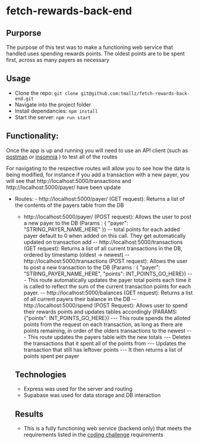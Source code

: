 # fetch-rewards-back-end

## Purporse 
The purpose of this test was to make a functioning web service that handled uses spending rewards points. The oldest points are to be spent first, across as many payers as necessary

## Usage
- Clone the repo: `git clone git@github.com:tmallz/fetch-rewards-back-end.git`
- Navigate into the project folder
- Install dependancies:  `npm install`
- Start the server: `npm run start`

## Functionality: 
 Once the app is up and running you will need to use an API client (such as [postman](https://www.postman.com/downloads/) or [insomnia](https://insomnia.rest/download) ) to test all of the routes
 
For navigating to the respective routes will allow you to see how the data is being modified, for instance if you add a transaction with a new payer, you will see that http://localhost:5000/transactions and http://localhost:5000/payer/ have been update

- Routes: - http://localhost:5000/payer/ (GET request): Returns a list of the contents of the payers table from the DB
    - http://localhost:5000/payer/ (POST request): Allows the user to post a new payer to the DB (Params : { "payer": "STRING_PAYER_NAME_HERE" })
     -- total points for each added payer default to 0 when added on this call. They get automatically updated on transaction add
  -- http://localhost:5000/transactions (GET request): Returns a list of all current transactions in the DB, ordered by timestamp (oldest -> newest)
  -- http://localhost:5000/transactions (POST request): Allows the user to post a new transaction to the DB (Params : { "payer": "STRING_PAYER_NAME_HERE", "points": INT_POINTS_GO_HERE})
  --- This route automatically updates the payer total points each time it is called to reflect the sum of the current transaction points for each payer.
  -- http://localhost:5000/balances (GET request): Returns a list of all current payers their balance in the DB
  -- http://localhost:5000/spend (POST Request): Allows user to spend their rewards points and updates tables accordingly (PARAMS: {"points": INT_POINTS_GO_HERE})
  --- This route spends the alloted points from the request on each transaction, as long as there are points remaining, in order of the olders transactions to the newest
  --- This route updates the payers table with the new totals
  --- Deletes the transactions that it spent all of the points from
  --- Updates the transaction that still has leftover points
  --- It then returns a list of points spent per payer
  
  ## Technologies
  - Express was used for the server and routing
  - Supabase was used for data storage and DB interaction
  
  ## Results
  - This is a fully functioning web service (backend only) that meets the requirements listed in the [coding challenge](https://fetch-hiring.s3.us-east-1.amazonaws.com/points.pdf) requirements
  
